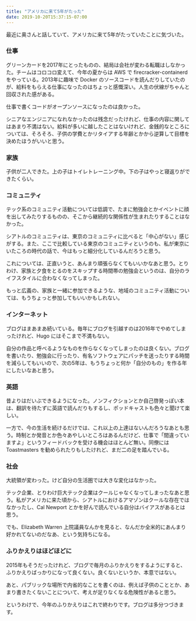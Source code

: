 ```yaml
---
title: "アメリカに来て5年がたった"
date: 2019-10-20T15:37:15-07:00
---
```

最近に奥さんと話していて、アメリカに来て5年がたっていたことに気づいた。

### 仕事

グリーンカードを2017年にとったものの、結局は会社が変わる転職はしなかった。チームはコロコロ変えて、今年の夏からは AWS で firecracker-containerd をやっている。2013年に趣味で Docker のソースコードを読んだりしていたのが、給料をもらえる仕事になったのはちょっと感慨深い。人生の伏線がちゃんと回収された感がある。

仕事で書くコードがオープンソースになったのは良かった。

シニアなエンジニアになれなかったのは残念だったけれど、仕事の内容に関してはあまり不満はない。給料が多いに越したことはないけれど、金銭的なところについては、そろそろ、子供の学費とかリタイアする年齢とかから逆算して目標を決めたほうがいいと思う。

### 家族

子供が二人できた。上の子はトイレトレーニング中。下の子はやっと寝返りができたくらい。

### コミュニティ

テック系のコミュニティ活動については低調で、たまに勉強会とかイベントに顔を出してみたりするものの、そこから継続的な関係性が生まれたりすることはなかった。

シアトルのコミュニティは、東京のコミュニティに比べると「中心がない」感じがする。また、ここで比較している東京のコミュニティというのも、私が東京にいたころの時代の話で、今はもっと細分化しているんだろうと思う。

これについては、正直いうと、あんまり頑張らなくてもいいかなあと思う。とりわけ、家族と夕食をとるのをスキップする時間帯の勉強会というのは、自分のライフスタイルに合わなくなってしまった。

もっと広義の、家族と一緒に参加できるような、地域のコミュニティ活動については、もうちょっと参加してもいいかもしれない。

### インターネット

ブログはまあまあ続いている。毎年にブログを引越すのは2016年でやめてしまったけれど、Hugo にはそこまで不満もない。

自分の作品と呼べるようなものを作らなくなってしまったのは良くない。ブログを書いたり、勉強会に行ったり、有名ソフトウェアにパッチを送ったりする時間を減らしてもいいので、次の5年は、もうちょっと何か「自分のもの」を作る年にしたいなあと思う。

### 英語

昔よりはだいぶできるようになった。ノンフィクションとか自己啓発っぽい本は、翻訳を待たずに英語で読んだりもするし、ポッドキャストも色々と聞けて楽しい。

一方で、今の生活を続けるだけでは、これ以上の上達はないんだろうなあとも思う。時制とか発音とか色々あやしいところはあるんだけど、仕事で「間違っていますよ」というフィードバックを受ける機会はほとんど無い。同僚には Toastmasters を勧められたりもしたけれど、まだ二の足を踏んでいる。

### 社会

大統領が変わった。けど自分の生活圏では大きな変化はなかった。

テック企業、とりわけ巨大テック企業はクールじゃなくなってしまったなあと思う。私がアメリカに来た頃から、シアトルにおけるアマゾンはクールな存在ではなかったし、Cal Newport とかを好んで読んでいる自分はバイアスがあるとは思う。

でも、Elizabeth Warren 上院議員なんかを見ると、なんだか全米的にあんまり好かれてないのだなあ、という気持ちになる。

### ふりかえりはほどほどに

2015年もそうだったけれど、ブログで毎月のふりかえりをするようにすると、ふりかえりばっかりになって良くない。良くないというか、本意ではない。

あと、パブリックな場所で内省的なことを書くのは、例えば子供のこととか、あまり書きたくないことについて、考えが足りなくなる危険性があると思う。

というわけで、今年のふりかえりはこれで終わりです。ブログは多分つづきます。
